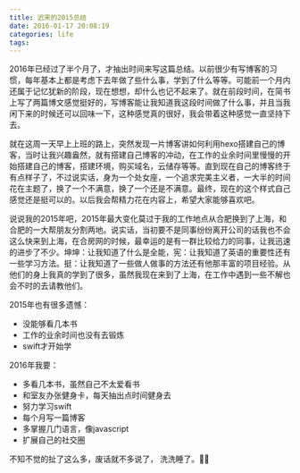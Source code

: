 ```yaml
---
title: 迟来的2015总结
date: 2016-01-17 20:08:19
categories: life
tags:
---
```


2016年已经过了半个月了，才抽出时间来写这篇总结。以前很少有写博客的习惯，每年基本上都是考虑下去年做了些什么事，学到了什么等等。可能前一个月内还属于记忆犹新的阶段，现在想想，却什么也记不起来了。就在前段时间，在简书上写了两篇博文感觉挺好的，写博客能让我知道我这段时间做了什么事，并且当我闲下来的时候还可以回味一下，这种感觉真的很好，我会带着这种感觉一直坚持下去。

<!--more-->

就在这周一天早上上班的路上，突然发现一片博客讲如何利用hexo搭建自己的博客，当时让我兴趣盎然，就有搭建自己博客的冲动，在工作的业余时间里慢慢的开始搭建自己的博客，搭建环境，购买域名，云储存等等。直到现在自己的博客终于有点样子了，不过说实话，身为一个处女座，一个追求完美主义者，一大半的时间花在主题了，换了一个不满意，换了一个还是不满意。最终，现在的这个样式自己感觉还是挺可以的。以后我会帮精力花在内容上，希望大家能够喜欢吧。

说说我的2015年吧，2015年最大变化莫过于我的工作地点从合肥换到了上海，和合肥的一大帮朋友分割两地。说实话，当初要不是同事纷纷离开公司的话我也不会这么快来到上海，在合房网的时候，最幸运的是有一群比较给力的同事，让我迅速的进步了不少。坤坤：让我知道了什么是全能，宪：让我知道了英语的重要性还有一些学习方法。挺：让我知道了一些做人做事的方法还有他那丰富的项目经验。从他们的身上我真的学到了很多，虽然我现在来到了上海，在工作中遇到一些不解也会不时的去请教他们。

2015年也有很多遗憾：

*  没能够看几本书
*  工作的业余时间也没有去锻炼
*  swift才开始学

2016年我要：

* 多看几本书，虽然自己不太爱看书
* 和室友办张健身卡，每天抽出点时间健身去
* 努力学习swift
* 每个月写一篇博客
* 多掌握几门语言，像javascript
* 扩展自己的社交圈

不知不觉的扯了这么多，废话就不多说了， 洗洗睡了。😬😁
